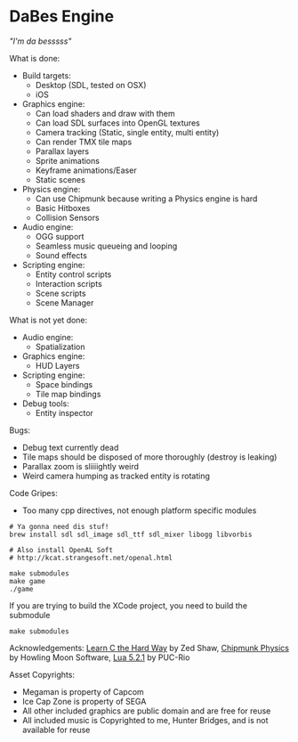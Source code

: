 DaBes Engine
============

_"I'm da besssss"_

What is done:
* Build targets:
    * Desktop (SDL, tested on OSX)
    * iOS
* Graphics engine:
    * Can load shaders and draw with them
    * Can load SDL surfaces into OpenGL textures
    * Camera tracking (Static, single entity, multi entity)
    * Can render TMX tile maps
    * Parallax layers
    * Sprite animations
    * Keyframe animations/Easer
    * Static scenes
* Physics engine:
    * Can use Chipmunk because writing a Physics engine is hard
    * Basic Hitboxes
    * Collision Sensors
* Audio engine:
    * OGG support
    * Seamless music queueing and looping
    * Sound effects
* Scripting engine:
    * Entity control scripts
    * Interaction scripts
    * Scene scripts
    * Scene Manager

What is not yet done:
* Audio engine:
    * Spatialization
* Graphics engine:
    * HUD Layers
* Scripting engine:
    * Space bindings
    * Tile map bindings
* Debug tools:
    * Entity inspector

Bugs:
* Debug text currently dead
* Tile maps should be disposed of more thoroughly (destroy is leaking)
* Parallax zoom is sliiiightly weird
* Weird camera humping as tracked entity is rotating

Code Gripes:
* Too many cpp directives, not enough platform specific modules

```
# Ya gonna need dis stuf!
brew install sdl sdl_image sdl_ttf sdl_mixer libogg libvorbis

# Also install OpenAL Soft
# http://kcat.strangesoft.net/openal.html

make submodules
make game
./game
```

If you are trying to build the XCode project, you need to build the submodule
```
make submodules
```

Acknowledgements:
[Learn C the Hard Way](http://c.learncodethehardway.org/book/) by Zed Shaw,
[Chipmunk Physics](http://chipmunk-physics.net/) by Howling Moon Software,
[Lua 5.2.1](http://www.lua.org/) by PUC-Rio


Asset Copyrights:
* Megaman is property of Capcom
* Ice Cap Zone is property of SEGA
* All other included graphics are public domain and are free for reuse
* All included music is Copyrighted to me, Hunter Bridges, and is not available for reuse
